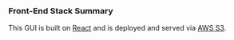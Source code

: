 ### Front-End Stack Summary

This GUI is built on [React](https://reactjs.org/) and is deployed and served via [AWS S3](https://docs.aws.amazon.com/AmazonS3/latest/dev/WebsiteHosting.html).


